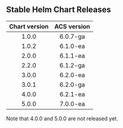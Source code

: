 ## Stable Helm Chart Releases

|Chart version|ACS version|
|:---:|:---:|
|1.0.0|6.0.7-ga|
|1.0.2|6.1.0-ea|
|2.0.0|6.1.1-ea|
|2.2.0|6.1.2-ga|
|3.0.0|6.2.0-ea|
|3.0.1|6.2.0-ga|
|4.0.0|6.2.1-ea|
|5.0.0|7.0.0-ea|

Note that 4.0.0 and 5.0.0 are not released yet.
